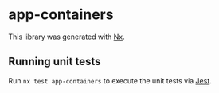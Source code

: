 # app-containers

This library was generated with [Nx](https://nx.dev).

## Running unit tests

Run `nx test app-containers` to execute the unit tests via [Jest](https://jestjs.io).
